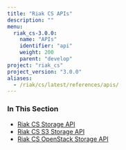 ```yaml
---
title: "Riak CS APIs"
description: ""
menu:
  riak_cs-3.0.0:
    name: "APIs"
    identifier: "api"
    weight: 200
    parent: "develop"
project: "riak_cs"
project_version: "3.0.0"
aliases:
  - /riak/cs/latest/references/apis/
---
```


### In This Section

- [Riak CS Storage API](./storage)
- [Riak CS S3 Storage API](./storage/s3)
- [Riak CS OpenStack Storage API](./storage/openstack)
